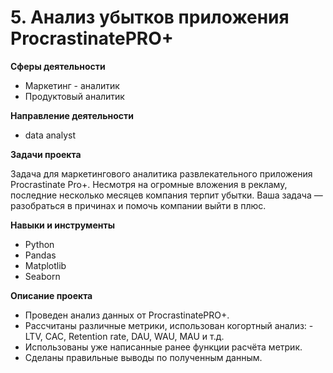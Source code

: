 # 5. Анализ убытков приложения ProcrastinatePRO+


**Сферы деятельности**
   - Маркетинг - аналитик
   - Продуктовый аналитик
     
   **Направление деятельности**
   - data analyst
     
   **Задачи проекта**
   
Задача для маркетингового аналитика развлекательного приложения Procrastinate Pro+. 
Несмотря на огромные вложения в рекламу, последние несколько месяцев компания терпит убытки.
Ваша задача — разобраться в причинах и помочь компании выйти в плюс.

  **Навыки и инструменты**
  - Python
  - Pandas
  - Matplotlib
  - Seaborn

  **Описание проекта**
  
 - Проведен анализ данных от ProcrastinatePRO+.
 - Рассчитаны различные метрики, использован когортный анализ:
       - LTV, CAC, Retention rate, DAU, WAU, MAU и т.д.
 - Использованы уже написанные ранее функции расчёта метрик. 
  - Сделаны правильные выводы по полученным данным.
